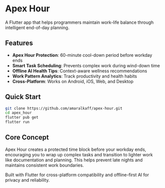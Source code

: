 # Apex Hour

A Flutter app that helps programmers maintain work-life balance through intelligent end-of-day planning.

## Features

- **Apex Hour Protection**: 60-minute cool-down period before workday ends
- **Smart Task Scheduling**: Prevents complex work during wind-down time  
- **Offline AI Health Tips**: Context-aware wellness recommendations
- **Work Pattern Analytics**: Track productivity and health habits
- **Cross-Platform**: Works on Android, iOS, Web, and Desktop

## Quick Start

```bash
git clone https://github.com/amaralkaff/apex-hour.git
cd apex_hour
flutter pub get
flutter run
```

## Core Concept

Apex Hour creates a protected time block before your workday ends, encouraging you to wrap up complex tasks and transition to lighter work like documentation and planning. This helps prevent late nights and maintains consistent work boundaries.

Built with Flutter for cross-platform compatibility and offline-first AI for privacy and reliability.
